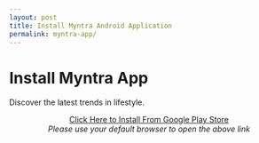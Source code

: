 ```yaml
---
layout: post
title: Install Myntra Android Application
permalink: myntra-app/
---
```


<div class="jumbotron">
  <h1>Install Myntra App</h1>
  <p>Discover the latest trends in lifestyle.</p>
<center><a class="btn btn-primary btn-lg" href="http://goo.gl/TEjDLL" role="button">Click Here to Install From Google Play Store</a><br/>
  <i>Please use your default browser to open the above link</i></center></p>
</div>
